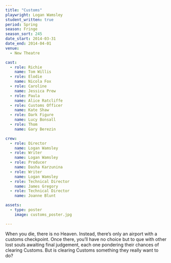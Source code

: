 ```yaml
---
title: "Customs"
playwright: Logan Wamsley
student_written: true
period: Spring
season: Fringe
season_sort: 245
date_start: 2014-03-31
date_end: 2014-04-01
venue:
  - New Theatre

cast:
  - role: Richie
    name: Tom Willis
  - role: Elodie
    name: Nicola Fox
  - role: Caroline
    name: Jessica Prew
  - role: Paula
    name: Alice Ratcliffe
  - role: Customs Officer
    name: Kate Shaw
  - role: Dark Figure
    name: Lucy Bonsall
  - role: Thom
    name: Gary Berezin

crew:
  - role: Director
    name: Logan Wamsley
  - role: Writer
    name: Logan Wamsley
  - role: Producer
    name: Dasha Karzunina
  - role: Writer
    name: Logan Wamsley
  - role: Technical Director
    name: James Gregory
  - role: Technical Director
    name: Joanne Blunt

assets:
  - type: poster
    image: customs_poster.jpg

---
```


When you die, there is no Heaven. Instead, there’s only an airport with a customs checkpoint. Once there, you’ll have no choice but to que with other lost souls awaiting final judgement, each one pondering their chances of clearing Customs. But is clearing Customs something they really want to do?
